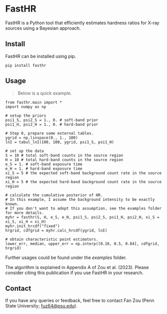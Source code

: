 FastHR
======

FastHR is a Python tool that efficiently estimates hardness ratios for X-ray sources using a Bayesian approach.

Install
-------
FastHR can be installed using pip.
	
    pip install fasthr

Usage
-----

> Below is a quick example.

    from fasthr.main import *
    import numpy as np
    
    # setup the priors
    psi1_S, psi2_S = 1., 0. # soft-band prior
    psi1_H, psi2_H = 1., 0. # hard-band prior
    
    # Step 0, prepare some external tables.
    ygrid = np.linspace(0., 1., 100)
    lnI = tabul_lnI(100, 100, ygrid, psi1_S, psi1_H)
    
    # set up the data
    S = 10 # total soft-band counts in the source region
    H = 10 # total hard-band counts in the source region
    e_S = 1. # soft-band exposure time
    e_H = 1. # hard-band exposure time
    xi_S = 5 # the expected soft-band background count rate in the source region
    xi_H = 5 # the expected hard-band background count rate in the source region
    
    # calculate the cumulative posterior of HR.
    # In this example, I assume the background intensity to be exactly known.
    # If you don't want to adopt this assumption, see the examples folder for more details.
    myhr = fasthr(S, H, e_S, e_H, psi1_S, psi2_S, psi1_H, psi2_H, xi_S = xi_S, xi_H = xi_H)
    myhr.init_hrcdf("fixed")
    hrgrid, cdfgrid = myhr.calc_hrcdf(ygrid, lnI)
    
    # obtain characteristic point estimators.
    lower_err, median, upper_err = np.interp([0.16, 0.5, 0.84], cdfgrid, hrgrid)

Further usages could be found under the *examples* folder.

The algorithm is explained in Appendix A of Zou et al. (2023). Please consider citing this publication if you use FastHR in your research.

Contact
-------
If you have any queries or feedback, feel free to contact Fan Zou (Penn State University; fuz64@psu.edu).
